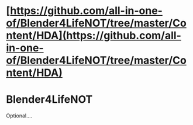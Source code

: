 # [https://github.com/all-in-one-of/Blender4LifeNOT/tree/master/Content/HDA](https://github.com/all-in-one-of/Blender4LifeNOT/tree/master/Content/HDA)
# Blender4LifeNOT
Optional....
